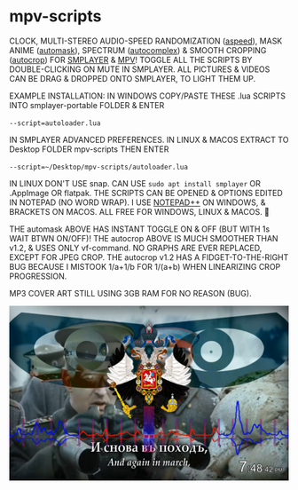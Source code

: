 # mpv-scripts
CLOCK, MULTI-STEREO AUDIO-SPEED RANDOMIZATION ([aspeed](aspeed.lua)), MASK ANIME ([automask](automask.lua)), SPECTRUM ([autocomplex](autocomplex.lua)) & SMOOTH CROPPING ([autocrop](autocrop.lua)) FOR [SMPLAYER](https://smplayer.info) & [MPV](https://mpv.io)! TOGGLE ALL THE SCRIPTS BY DOUBLE-CLICKING ON MUTE IN SMPLAYER. ALL PICTURES & VIDEOS CAN BE DRAG & DROPPED ONTO SMPLAYER, TO LIGHT THEM UP.

EXAMPLE INSTALLATION: IN WINDOWS COPY/PASTE THESE .lua SCRIPTS INTO smplayer-portable FOLDER & ENTER 

`--script=autoloader.lua`

IN SMPLAYER ADVANCED PREFERENCES. IN LINUX & MACOS EXTRACT TO Desktop FOLDER mpv-scripts THEN ENTER

`--script=~/Desktop/mpv-scripts/autoloader.lua`

IN LINUX DON'T USE snap. CAN USE `sudo apt install smplayer` OR .AppImage OR flatpak. THE SCRIPTS CAN BE OPENED & OPTIONS EDITED IN NOTEPAD (NO WORD WRAP). I USE [NOTEPAD++](https://notepad-plus-plus.org/downloads/) ON WINDOWS, & BRACKETS ON MACOS. ALL FREE FOR WINDOWS, LINUX & MACOS. 🙂

THE automask ABOVE HAS INSTANT TOGGLE ON & OFF (BUT WITH 1s WAIT BTWN ON/OFF)! THE autocrop ABOVE IS MUCH SMOOTHER THAN v1.2, & USES ONLY vf-command. NO GRAPHS ARE EVER REPLACED, EXCEPT FOR JPEG CROP. THE autocrop v1.2 HAS A FIDGET-TO-THE-RIGHT BUG BECAUSE I MISTOOK 1/a+1/b FOR 1/(a+b) WHEN LINEARIZING CROP PROGRESSION. 

MP3 COVER ART STILL USING 3GB RAM FOR NO REASON (BUG).

![alt text](https://github.com/TinosNitso/mpv-scripts/blob/main/SCREENSHOT.PNG)
